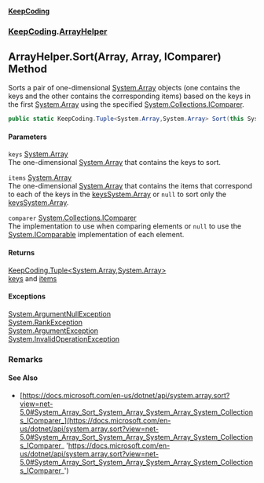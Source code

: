 #### [KeepCoding](index.md 'index')
### [KeepCoding](KeepCoding.md 'KeepCoding').[ArrayHelper](ArrayHelper.md 'KeepCoding.ArrayHelper')
## ArrayHelper.Sort(Array, Array, IComparer) Method
Sorts a pair of one-dimensional [System.Array](https://docs.microsoft.com/en-us/dotnet/api/System.Array 'System.Array') objects (one contains the keys and the other contains the corresponding items) based on the keys in the first [System.Array](https://docs.microsoft.com/en-us/dotnet/api/System.Array 'System.Array') using the specified [System.Collections.IComparer](https://docs.microsoft.com/en-us/dotnet/api/System.Collections.IComparer 'System.Collections.IComparer').  
```csharp
public static KeepCoding.Tuple<System.Array,System.Array> Sort(this System.Array keys, System.Array items, System.Collections.IComparer comparer);
```
#### Parameters
<a name='KeepCoding_ArrayHelper_Sort(System_Array_System_Array_System_Collections_IComparer)_keys'></a>
`keys` [System.Array](https://docs.microsoft.com/en-us/dotnet/api/System.Array 'System.Array')  
The one-dimensional [System.Array](https://docs.microsoft.com/en-us/dotnet/api/System.Array 'System.Array') that contains the keys to sort.
  
<a name='KeepCoding_ArrayHelper_Sort(System_Array_System_Array_System_Collections_IComparer)_items'></a>
`items` [System.Array](https://docs.microsoft.com/en-us/dotnet/api/System.Array 'System.Array')  
The one-dimensional [System.Array](https://docs.microsoft.com/en-us/dotnet/api/System.Array 'System.Array') that contains the items that correspond to each of the keys in the [keys](ArrayHelper_Sort_qMHi7DgXwFk0UJcfK34Mfw.md#KeepCoding_ArrayHelper_Sort(System_Array_System_Array_System_Collections_IComparer)_keys 'KeepCoding.ArrayHelper.Sort(System.Array, System.Array, System.Collections.IComparer).keys')[System.Array](https://docs.microsoft.com/en-us/dotnet/api/System.Array 'System.Array') or `null` to sort only the [keys](ArrayHelper_Sort_qMHi7DgXwFk0UJcfK34Mfw.md#KeepCoding_ArrayHelper_Sort(System_Array_System_Array_System_Collections_IComparer)_keys 'KeepCoding.ArrayHelper.Sort(System.Array, System.Array, System.Collections.IComparer).keys')[System.Array](https://docs.microsoft.com/en-us/dotnet/api/System.Array 'System.Array').
  
<a name='KeepCoding_ArrayHelper_Sort(System_Array_System_Array_System_Collections_IComparer)_comparer'></a>
`comparer` [System.Collections.IComparer](https://docs.microsoft.com/en-us/dotnet/api/System.Collections.IComparer 'System.Collections.IComparer')  
The implementation to use when comparing elements or `null` to use the [System.IComparable](https://docs.microsoft.com/en-us/dotnet/api/System.IComparable 'System.IComparable') implementation of each element.
  
#### Returns
[KeepCoding.Tuple&lt;](Tuple_T1_T2_.md 'KeepCoding.Tuple&lt;T1,T2&gt;')[System.Array](https://docs.microsoft.com/en-us/dotnet/api/System.Array 'System.Array')[,](Tuple_T1_T2_.md 'KeepCoding.Tuple&lt;T1,T2&gt;')[System.Array](https://docs.microsoft.com/en-us/dotnet/api/System.Array 'System.Array')[&gt;](Tuple_T1_T2_.md 'KeepCoding.Tuple&lt;T1,T2&gt;')  
[keys](ArrayHelper_Sort_qMHi7DgXwFk0UJcfK34Mfw.md#KeepCoding_ArrayHelper_Sort(System_Array_System_Array_System_Collections_IComparer)_keys 'KeepCoding.ArrayHelper.Sort(System.Array, System.Array, System.Collections.IComparer).keys') and [items](ArrayHelper_Sort_qMHi7DgXwFk0UJcfK34Mfw.md#KeepCoding_ArrayHelper_Sort(System_Array_System_Array_System_Collections_IComparer)_items 'KeepCoding.ArrayHelper.Sort(System.Array, System.Array, System.Collections.IComparer).items')
#### Exceptions
[System.ArgumentNullException](https://docs.microsoft.com/en-us/dotnet/api/System.ArgumentNullException 'System.ArgumentNullException')  
[System.RankException](https://docs.microsoft.com/en-us/dotnet/api/System.RankException 'System.RankException')  
[System.ArgumentException](https://docs.microsoft.com/en-us/dotnet/api/System.ArgumentException 'System.ArgumentException')  
[System.InvalidOperationException](https://docs.microsoft.com/en-us/dotnet/api/System.InvalidOperationException 'System.InvalidOperationException')  
### Remarks
#### See Also
- [https://docs.microsoft.com/en-us/dotnet/api/system.array.sort?view=net-5.0#System_Array_Sort_System_Array_System_Array_System_Collections_IComparer_](https://docs.microsoft.com/en-us/dotnet/api/system.array.sort?view=net-5.0#System_Array_Sort_System_Array_System_Array_System_Collections_IComparer_ 'https://docs.microsoft.com/en-us/dotnet/api/system.array.sort?view=net-5.0#System_Array_Sort_System_Array_System_Array_System_Collections_IComparer_')

